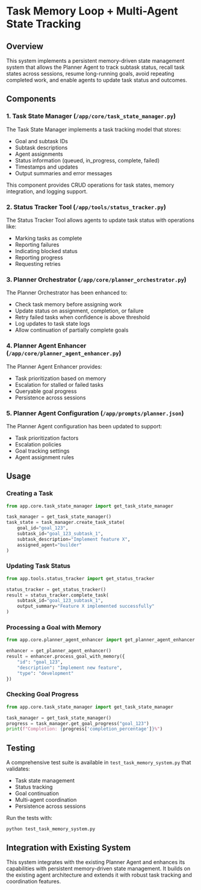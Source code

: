 # Task Memory Loop + Multi-Agent State Tracking

## Overview
This system implements a persistent memory-driven state management system that allows the Planner Agent to track subtask status, recall task states across sessions, resume long-running goals, avoid repeating completed work, and enable agents to update task status and outcomes.

## Components

### 1. Task State Manager (`/app/core/task_state_manager.py`)
The Task State Manager implements a task tracking model that stores:
- Goal and subtask IDs
- Subtask descriptions
- Agent assignments
- Status information (queued, in_progress, complete, failed)
- Timestamps and updates
- Output summaries and error messages

This component provides CRUD operations for task states, memory integration, and logging support.

### 2. Status Tracker Tool (`/app/tools/status_tracker.py`)
The Status Tracker Tool allows agents to update task status with operations like:
- Marking tasks as complete
- Reporting failures
- Indicating blocked status
- Reporting progress
- Requesting retries

### 3. Planner Orchestrator (`/app/core/planner_orchestrator.py`)
The Planner Orchestrator has been enhanced to:
- Check task memory before assigning work
- Update status on assignment, completion, or failure
- Retry failed tasks when confidence is above threshold
- Log updates to task state logs
- Allow continuation of partially complete goals

### 4. Planner Agent Enhancer (`/app/core/planner_agent_enhancer.py`)
The Planner Agent Enhancer provides:
- Task prioritization based on memory
- Escalation for stalled or failed tasks
- Queryable goal progress
- Persistence across sessions

### 5. Planner Agent Configuration (`/app/prompts/planner.json`)
The Planner Agent configuration has been updated to support:
- Task prioritization factors
- Escalation policies
- Goal tracking settings
- Agent assignment rules

## Usage

### Creating a Task
```python
from app.core.task_state_manager import get_task_state_manager

task_manager = get_task_state_manager()
task_state = task_manager.create_task_state(
    goal_id="goal_123",
    subtask_id="goal_123_subtask_1",
    subtask_description="Implement feature X",
    assigned_agent="builder"
)
```

### Updating Task Status
```python
from app.tools.status_tracker import get_status_tracker

status_tracker = get_status_tracker()
result = status_tracker.complete_task(
    subtask_id="goal_123_subtask_1",
    output_summary="Feature X implemented successfully"
)
```

### Processing a Goal with Memory
```python
from app.core.planner_agent_enhancer import get_planner_agent_enhancer

enhancer = get_planner_agent_enhancer()
result = enhancer.process_goal_with_memory({
    "id": "goal_123",
    "description": "Implement new feature",
    "type": "development"
})
```

### Checking Goal Progress
```python
from app.core.task_state_manager import get_task_state_manager

task_manager = get_task_state_manager()
progress = task_manager.get_goal_progress("goal_123")
print(f"Completion: {progress['completion_percentage']}%")
```

## Testing
A comprehensive test suite is available in `test_task_memory_system.py` that validates:
- Task state management
- Status tracking
- Goal continuation
- Multi-agent coordination
- Persistence across sessions

Run the tests with:
```
python test_task_memory_system.py
```

## Integration with Existing System
This system integrates with the existing Planner Agent and enhances its capabilities with persistent memory-driven state management. It builds on the existing agent architecture and extends it with robust task tracking and coordination features.
